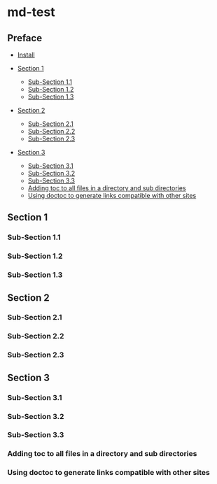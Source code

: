# md-test

## Preface

<!-- START doctoc generated TOC please keep comment here to allow auto update -->
<!-- DON'T EDIT THIS SECTION, INSTEAD RE-RUN doctoc TO UPDATE -->
- [Install](/INSTALL.md)

- [Section 1](#section-1)
  - [Sub-Section 1.1](#sub-section-11)
  - [Sub-Section 1.2](#sub-section-12)
  - [Sub-Section 1.3](#sub-section-13)
- [Section 2](#section-2)
  - [Sub-Section 2.1](#sub-section-21)
  - [Sub-Section 2.2](#sub-section-22)
  - [Sub-Section 2.3](#sub-section-23)
- [Section 3](#section-3)
  - [Sub-Section 3.1](#sub-section-31)
  - [Sub-Section 3.2](#sub-section-32)
  - [Sub-Section 3.3](#sub-section-33)
  - [Adding toc to all files in a directory and sub directories](#adding-toc-to-all-files-in-a-directory-and-sub-directories)
  - [Using doctoc to generate links compatible with other sites](#using-doctoc-to-generate-links-compatible-with-other-sites)

<!-- END doctoc generated TOC please keep comment here to allow auto update -->

## Section 1
### Sub-Section 1.1
### Sub-Section 1.2
### Sub-Section 1.3
## Section 2
### Sub-Section 2.1
### Sub-Section 2.2
### Sub-Section 2.3
## Section 3
### Sub-Section 3.1
### Sub-Section 3.2
### Sub-Section 3.3

### Adding toc to all files in a directory and sub directories
### Using doctoc to generate links compatible with other sites
